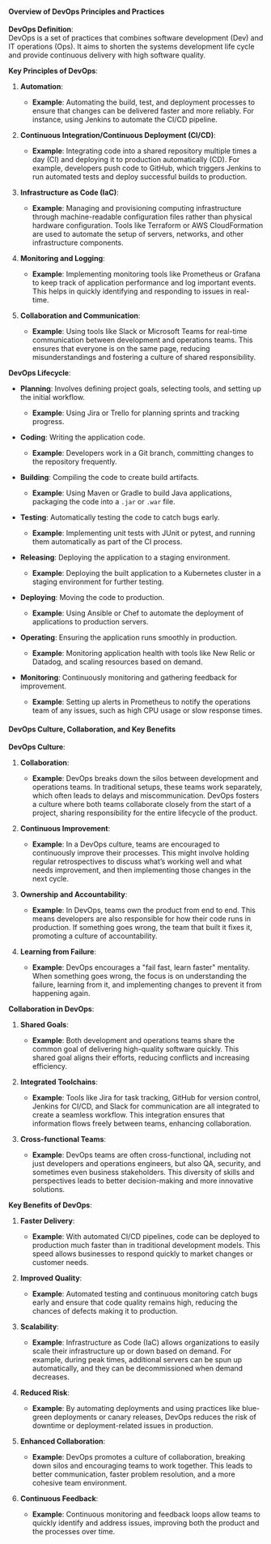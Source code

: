 #### Overview of DevOps Principles and Practices

**DevOps Definition**:  
DevOps is a set of practices that combines software development (Dev) and IT operations (Ops). It aims to shorten the systems development life cycle and provide continuous delivery with high software quality.

**Key Principles of DevOps**:

1. **Automation**:
   - **Example**: Automating the build, test, and deployment processes to ensure that changes can be delivered faster and more reliably. For instance, using Jenkins to automate the CI/CD pipeline.

2. **Continuous Integration/Continuous Deployment (CI/CD)**:
   - **Example**: Integrating code into a shared repository multiple times a day (CI) and deploying it to production automatically (CD). For example, developers push code to GitHub, which triggers Jenkins to run automated tests and deploy successful builds to production.

3. **Infrastructure as Code (IaC)**:
   - **Example**: Managing and provisioning computing infrastructure through machine-readable configuration files rather than physical hardware configuration. Tools like Terraform or AWS CloudFormation are used to automate the setup of servers, networks, and other infrastructure components.

4. **Monitoring and Logging**:
   - **Example**: Implementing monitoring tools like Prometheus or Grafana to keep track of application performance and log important events. This helps in quickly identifying and responding to issues in real-time.

5. **Collaboration and Communication**:
   - **Example**: Using tools like Slack or Microsoft Teams for real-time communication between development and operations teams. This ensures that everyone is on the same page, reducing misunderstandings and fostering a culture of shared responsibility.

**DevOps Lifecycle**:

- **Planning**: Involves defining project goals, selecting tools, and setting up the initial workflow.
  - **Example**: Using Jira or Trello for planning sprints and tracking progress.

- **Coding**: Writing the application code.
  - **Example**: Developers work in a Git branch, committing changes to the repository frequently.

- **Building**: Compiling the code to create build artifacts.
  - **Example**: Using Maven or Gradle to build Java applications, packaging the code into a `.jar` or `.war` file.

- **Testing**: Automatically testing the code to catch bugs early.
  - **Example**: Implementing unit tests with JUnit or pytest, and running them automatically as part of the CI process.

- **Releasing**: Deploying the application to a staging environment.
  - **Example**: Deploying the built application to a Kubernetes cluster in a staging environment for further testing.

- **Deploying**: Moving the code to production.
  - **Example**: Using Ansible or Chef to automate the deployment of applications to production servers.

- **Operating**: Ensuring the application runs smoothly in production.
  - **Example**: Monitoring application health with tools like New Relic or Datadog, and scaling resources based on demand.

- **Monitoring**: Continuously monitoring and gathering feedback for improvement.
  - **Example**: Setting up alerts in Prometheus to notify the operations team of any issues, such as high CPU usage or slow response times.

#### DevOps Culture, Collaboration, and Key Benefits

**DevOps Culture**:

1. **Collaboration**:
   - **Example**: DevOps breaks down the silos between development and operations teams. In traditional setups, these teams work separately, which often leads to delays and miscommunication. DevOps fosters a culture where both teams collaborate closely from the start of a project, sharing responsibility for the entire lifecycle of the product.

2. **Continuous Improvement**:
   - **Example**: In a DevOps culture, teams are encouraged to continuously improve their processes. This might involve holding regular retrospectives to discuss what’s working well and what needs improvement, and then implementing those changes in the next cycle.

3. **Ownership and Accountability**:
   - **Example**: In DevOps, teams own the product from end to end. This means developers are also responsible for how their code runs in production. If something goes wrong, the team that built it fixes it, promoting a culture of accountability.

4. **Learning from Failure**:
   - **Example**: DevOps encourages a "fail fast, learn faster" mentality. When something goes wrong, the focus is on understanding the failure, learning from it, and implementing changes to prevent it from happening again.

**Collaboration in DevOps**:

1. **Shared Goals**:
   - **Example**: Both development and operations teams share the common goal of delivering high-quality software quickly. This shared goal aligns their efforts, reducing conflicts and increasing efficiency.

2. **Integrated Toolchains**:
   - **Example**: Tools like Jira for task tracking, GitHub for version control, Jenkins for CI/CD, and Slack for communication are all integrated to create a seamless workflow. This integration ensures that information flows freely between teams, enhancing collaboration.

3. **Cross-functional Teams**:
   - **Example**: DevOps teams are often cross-functional, including not just developers and operations engineers, but also QA, security, and sometimes even business stakeholders. This diversity of skills and perspectives leads to better decision-making and more innovative solutions.

**Key Benefits of DevOps**:

1. **Faster Delivery**:
   - **Example**: With automated CI/CD pipelines, code can be deployed to production much faster than in traditional development models. This speed allows businesses to respond quickly to market changes or customer needs.

2. **Improved Quality**:
   - **Example**: Automated testing and continuous monitoring catch bugs early and ensure that code quality remains high, reducing the chances of defects making it to production.

3. **Scalability**:
   - **Example**: Infrastructure as Code (IaC) allows organizations to easily scale their infrastructure up or down based on demand. For example, during peak times, additional servers can be spun up automatically, and they can be decommissioned when demand decreases.

4. **Reduced Risk**:
   - **Example**: By automating deployments and using practices like blue-green deployments or canary releases, DevOps reduces the risk of downtime or deployment-related issues in production.

5. **Enhanced Collaboration**:
   - **Example**: DevOps promotes a culture of collaboration, breaking down silos and encouraging teams to work together. This leads to better communication, faster problem resolution, and a more cohesive team environment.

6. **Continuous Feedback**:
   - **Example**: Continuous monitoring and feedback loops allow teams to quickly identify and address issues, improving both the product and the processes over time.
